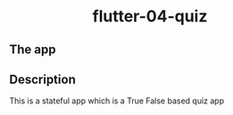 <h1 align="center">flutter-04-quiz</h1>

## The app

## Description 

This is a stateful app which is a True False based quiz app